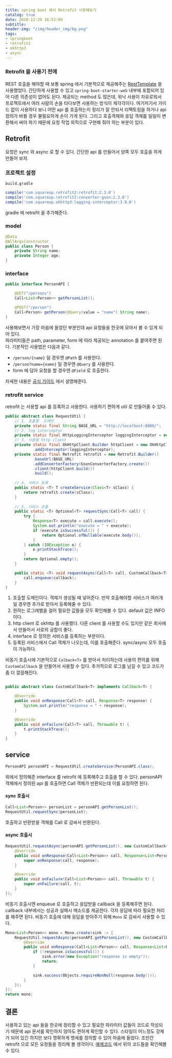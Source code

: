 ```yaml
---
title: spring boot 에서 Retrofit 사용해보기
catalog: true
date: 2018-12-29 16:53:09
subtitle:
header-img: "/img/header_img/bg.png"
tags:
- springboot
- retrofit2
- okhttp3
- async
---
```


### Retrofit 을 사용기 전에
REST 호출을 해야할 때 보통 spring 에서 기본적으로 제공해주는 [RestTemplate](https://docs.spring.io/spring/docs/current/javadoc-api/org/springframework/web/client/RestTemplate.html) 을 사용했었다. 간단하게 사용할 수 있고 `spring-boot-starter-web` 내부에 포함되어 있어 다른 의존성이 없어도 된다. 제공되는 method 도 많은데, 워낙 사용이 자유로워서 프로젝트에서 여러 사람의 손을 타다보면 사용하는 방식이 제각각이다. 여기저기서 가이드 없이 사용하다 보니 어떤 api 를 호출하는지 정리가 잘 안되서 리팩토링을 하거나 api 정의가 바뀔 경우 불필요하게 손이 가게 된다. 그리고 호출객체와 응답 객체를 일일이 변환해서 써야 하기 때문에 요청 작업 외적으로 구현해 줘야 하는 부분이 있다.  

## Retrofit
요청은 sync 와 async 로 할 수 있다. 간단한 api 를 만들어서 양쪽 모두 호출을 하게 만들어 보자.  

### 프로젝트 설정  
 `build.gradle`  
 
 ```gradle
compile('com.squareup.retrofit2:retrofit:2.3.0')
compile('com.squareup.retrofit2:converter-gson:2.3.0')
compile('com.squareup.okhttp3:logging-interceptor:3.9.0')
 ```
 gradle 에 retrofit 을 추가해준다.  
 
### model

```java
@Data
@AllArgsConstructor
public class Person {
    private String name;
    private Integer age;
}
```

### interface

```java
public interface PersonAPI {

    @GET("/persons")
    Call<List<Person>> getPersonList();

    @POST("/person")
    Call<Person> getPerson(@Query(value = "name") String name);
}
```

사용해보면서 가장 마음에 들었던 부분인데 api 요청들을 한곳에 모아서 볼 수 있게 되어 있다.  
파라미터들은 path, parameter, form 에 따라 제공되는 annotation 를 붙여주면 된다. 기본적인 사용법은 다음과 같다.     
- `/person/{name}` 일 경우엔 `@Path` 를 사용한다.  
- `/person?name={name}` 일 경우엔 `@Query` 를 사용한다.  
- form 에 담아 요청을 할 경우엔 `@Field` 로 호출한다.  

자세한 내용은 [공식 가이드](https://square.github.io/retrofit/) 에서 설명해준다.  

### retrofit service
retrofit 는 사용할 api 를 등록하고 사용한다. 사용하기 편하게 util 로 만들어줄 수 있다.   

```java
public abstract class RequestUtil {
    // 1. 호출할  도메인
    private static final String BASE_URL = "http://localhost:8080/";
    // 2. log interceptor
    private static final HttpLoggingInterceptor loggingInterceptor = new HttpLoggingInterceptor().setLevel(HttpLoggingInterceptor.Level.BODY);
    // 3. 사용할 http client
    private static final OkHttpClient.Builder httpClient = new OkHttpClient.Builder()
            .addInterceptor(loggingInterceptor);
    private static final Retrofit retrofit = new Retrofit.Builder()
            .baseUrl(BASE_URL)
            .addConverterFactory(GsonConverterFactory.create())
            .client(httpClient.build())
            .build();
	
    // 4. 서비스 등록
    public static <T> T createService(Class<T> sClass) {
        return retrofit.create(sClass);
    }
	
    // 5. 서비스 호출
    public static <T> Optional<T> requestSync(Call<T> call) {
        try {
            Response<T> execute = call.execute();
            System.out.println("execute = " + execute);
            if (execute.isSuccessful()) {
                return Optional.ofNullable(execute.body());
            }
        } catch (IOException e) {
            e.printStackTrace();
        }
        return Optional.empty();
    }

    public static <T> void requestAsync(Call<T> call, CustomCallback<T> callback) {
        call.enqueue(callback);
    }
}
```
1. 호출할 도메인이다. 객체가 생성될 때 넣어준다. 만약 호출해야할 서비스가 여러개일 경우엔 추가로 받아서 등록해줄 수 있다.  
2. 원하는 로그레벨을 걸어 필요한 값들을 모두 확인해볼 수 있다. default 값은 INFO 이다.  
3. http client 로 okhttp 를 사용했다. 다른 client 를 사용할 수도 있지만 같은 회사에서 만들어서 서로의 궁합이 좋다.  
4. interface 로 정의한 서비스를 등록하는 부분이다. 
5. 등록된 서비스에서 Call 객체가 나오는데, 이를 호출해준다. sync/async 모두 호출이 가능하다.  


비동기 호출시에 기본적으로 `Calback<T>` 를 받아서 처리하는데 사용의 편의를 위해 `CustomCallback` 을 만들어서 사용할 수 있다. 추가적으로 로그를 남길 수 있고 코드가 좀 더 깔끔해진다.  

```java

public abstract class CustomCallback<T> implements Callback<T> {

    @Override
    public void onResponse(Call<T> call, Response<T> response) {
        System.out.println("response = " + response);
    }

    @Override
    public void onFailure(Call<T> call, Throwable t) {
        t.printStackTrace();
    }
}
```

## service

```java 
PersonAPI personAPI = RequestUtil.createService(PersonAPI.class);
```

위에서 정의해준 interface 를 retrofit 에 등록해주고 호출을 할 수 있다. personAPI 객체에서 정의된 api 를 호출하면 Call 객체가 반환되는데 이를 요청하면 된다.  

#### sync 호출시   

```java
Call<List<Person>> personList = personAPI.getPersonList();
RequestUtil.requestSync(personList);
```

호출하고 반환받을 객체를 Call 로 감싸서 반환된다. 

#### async 호출시 

```java
RequestUtil.requestAsync(personAPI.getPersonList(), new CustomCallback<List<Person>>() {
    @Override
    public void onResponse(Call<List<Person>> call, Response<List<Person>> response) {
        super.onResponse(call, response);
    }

    @Override
    public void onFailure(Call<List<Person>> call, Throwable t) {
        super.onFailure(call, t);
    }
});
```
비동기 호출시엔 enqueue 로 호출하고 응답받을 callback 을 등록해주면 된다. callback 내부에서는 성공과 실패시 메소드를 제공한다. 각자 응답에 따라 필요한 처리를 해주면 된다. 비동기 호출에 대해 응답을 받아주기 위해 `Mono` 로 감싸서 사용할 수 있다.  

```java
Mono<List<Person>> mono = Mono.create(sink -> {
    RequestUtil.requestAsync(personAPI.getPersonList(), new CustomCallback<List<Person>>() {
        @Override
        public void onResponse(Call<List<Person>> call, Response<List<Person>> response) {
            if (!response.isSuccessful()) {
                sink.error(new Exception("response is empty"));
                return;
            }

            sink.success(Objects.requireNonNull(response.body()));
        }
    });
});
return mono;
```

## 결론
사용하고 있는 api 들을 한곳에 정리할 수 있고 필요한 파라미터 값들이 코드로 작성되기 때문에 api 문서를 확인하지 않아도 편하게 확인할 수 있다. 스타일이 어느정도 강제가 되어 있긴 하지만 보다 명확하게 명세를 정의할 수 있어 마음에 들었다. 조만간 retrofit 으로 모든 요청들을 정리해 볼 생각이다. [예제코드](https://github.com/nevercaution/retrofitDemo) 에서 위의 코드들을 확인해볼 수 있다.  